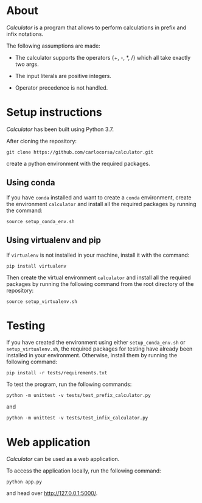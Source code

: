 # About

*Calculator* is a program that allows to perform calculations in prefix and infix notations.

The following assumptions are made:

* The calculator supports the operators {+, -, *, /} which all take exactly two args.

* The input literals are positive integers.

* Operator precedence is not handled.

# Setup instructions

*Calculator* has been built using Python 3.7.

After cloning the repository:

```
git clone https://github.com/carlocorsa/calculator.git
```

create a python environment with the required packages.

## Using conda

If you have `conda` installed and want to create a `conda` environment, create the environment `calculator` and install all the required packages by running the command:

```
source setup_conda_env.sh
```

## Using virtualenv and pip

If `virtualenv` is not installed in your machine, install it with the command:

```
pip install virtualenv
```

Then create the virtual environment `calculator` and install all the required packages by running the following command from the root directory of the repository:

```
source setup_virtualenv.sh
```

# Testing
If you have created the environment using either `setup_conda_env.sh` or `setup_virtualenv.sh`, the required packages for testing have already been installed in your environment. Otherwise, install them by running the following command:

```
pip install -r tests/requirements.txt
``` 

To test the program, run the following commands:

```
python -m unittest -v tests/test_prefix_calculator.py
```
and
```
python -m unittest -v tests/test_infix_calculator.py
```

# Web application
*Calculator* can be used as a web application.

To access the application locally, run the following command:

```
python app.py
```

and head over http://127.0.0.1:5000/.
